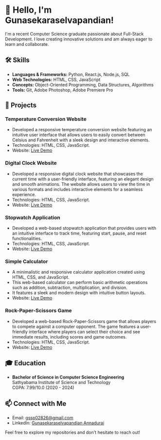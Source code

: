 # 👋 Hello, I'm Gunasekaraselvapandian!

I'm a recent Computer Science graduate passionate about Full-Stack Development. I love creating innovative solutions and am always eager to learn and collaborate.

## 🛠️ Skills
- **Languages & Frameworks:** Python, React.js, Node.js, SQL
- **Web Technologies:** HTML, CSS, JavaScript
- **Concepts:** Object-Oriented Programming, Data Structures, Algorithms
- **Tools:** Git, Adobe Photoshop, Adobe Premiere Pro

## 🌟 Projects
### Temperature Conversion Website
- Developed a responsive temperature conversion website featuring an intuitive user interface that allows users to easily convert between Celsius and Fahrenheit with a sleek design and interactive elements.
- Technologies: HTML, CSS, JavaScript.
- Website: [Live Demo](https://guna02826.github.io/temp-conversion-js/)

### Digital Clock Website
- Developed a responsive digital clock website that showcases the current time with a user-friendly interface, featuring an elegant design and smooth animations. The website allows users to view the time in various formats and includes interactive elements for a seamless experience.
- Technologies: HTML, CSS, JavaScript.
- Website: [Live Demo](https://guna02826.github.io/digital-clock-js/)

### Stopwatch Application
- Developed a web-based stopwatch application that provides users with an intuitive interface to track time, featuring start, pause, and reset functionalities.
- Technologies: HTML, CSS, JavaScript.
- Website: [Live Demo](https://guna02826.github.io/stopwatch-js/)

### Simple Calculator
- A minimalistic and responsive calculator application created using HTML, CSS, and JavaScript. 
- This web-based calculator can perform basic arithmetic operations such as addition, subtraction, multiplication, and division. 
- It features a sleek and modern design with intuitive button layouts.
- Website: [Live Demo](https://guna02826.github.io/Simple-Calculator/)

### Rock-Paper-Scissors Game
- Developed a web-based Rock-Paper-Scissors game that allows players to compete against a computer opponent. The game features a user-friendly interface where players can select their choice and see immediate results, including scores and game outcomes.
- Technologies: HTML, CSS, JavaScript.
- Website: [Live Demo](https://guna02826.github.io/rock-paper-scissors-game/)
## 🎓 Education
- **Bachelor of Science in Computer Science Engineering**  
  Sathyabama Institute of Science and Technology  
  CGPA: 7.99/10.0 (2020 - 2024)

## 📫 Connect with Me
- Email: [gssp02826@gmail.com](mailto:gssp02826@gmail.com)
- LinkedIn: [Gunasekaraselvapandian Annadurai](https://www.linkedin.com/in/gunasekaraselvapandian-annadurai/)

Feel free to explore my repositories and don't hesitate to reach out!

